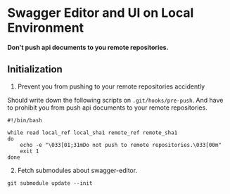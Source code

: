 # Swagger Editor and UI on Local Environment

**Don't push api documents to you remote repositories.**

## Initialization

1. Prevent you from pushing to your remote repositories accidently

Should write down the following scripts on `.git/hooks/pre-push`.
And have to prohibit you from push api documents to your remote repositories.

```
#!/bin/bash

while read local_ref local_sha1 remote_ref remote_sha1
do
    echo -e "\033[01;31mDo not push to remote repositories.\033[00m"
    exit 1
done
```

2. Fetch submodules about swagger-editor.

```
git submodule update --init
```
